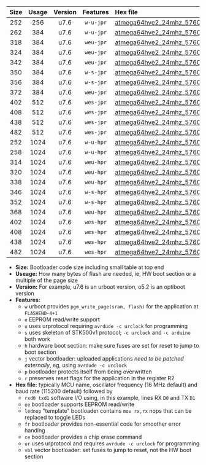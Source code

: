 |Size|Usage|Version|Features|Hex file|
|:-:|:-:|:-:|:-:|:--|
|252|256|u7.6|`w-u-jpr`|[atmega64hve2_24mhz_57600bps_rxb0_txb1_ur_vbl.hex](https://raw.githubusercontent.com/stefanrueger/urboot/main/atmega64hve2_24mhz_57600bps_rxb0_txb1_ur_vbl.hex)|
|262|384|u7.6|`w-u-jpr`|[atmega64hve2_24mhz_57600bps_rxb0_txb1_lednop_ur_vbl.hex](https://raw.githubusercontent.com/stefanrueger/urboot/main/atmega64hve2_24mhz_57600bps_rxb0_txb1_lednop_ur_vbl.hex)|
|318|384|u7.6|`weu-jpr`|[atmega64hve2_24mhz_57600bps_rxb0_txb1_ee_ur_vbl.hex](https://raw.githubusercontent.com/stefanrueger/urboot/main/atmega64hve2_24mhz_57600bps_rxb0_txb1_ee_ur_vbl.hex)|
|324|384|u7.6|`weu-jpr`|[atmega64hve2_24mhz_57600bps_rxb0_txb1_ee_lednop_ur_vbl.hex](https://raw.githubusercontent.com/stefanrueger/urboot/main/atmega64hve2_24mhz_57600bps_rxb0_txb1_ee_lednop_ur_vbl.hex)|
|342|384|u7.6|`weu-jpr`|[atmega64hve2_24mhz_57600bps_rxb0_txb1_ee_lednop_fr_ur_vbl.hex](https://raw.githubusercontent.com/stefanrueger/urboot/main/atmega64hve2_24mhz_57600bps_rxb0_txb1_ee_lednop_fr_ur_vbl.hex)|
|350|384|u7.6|`w-s-jpr`|[atmega64hve2_24mhz_57600bps_rxb0_txb1_vbl.hex](https://raw.githubusercontent.com/stefanrueger/urboot/main/atmega64hve2_24mhz_57600bps_rxb0_txb1_vbl.hex)|
|356|384|u7.6|`w-s-jpr`|[atmega64hve2_24mhz_57600bps_rxb0_txb1_lednop_vbl.hex](https://raw.githubusercontent.com/stefanrueger/urboot/main/atmega64hve2_24mhz_57600bps_rxb0_txb1_lednop_vbl.hex)|
|372|384|u7.6|`weu-jpr`|[atmega64hve2_24mhz_57600bps_rxb0_txb1_ee_lednop_fr_ce_ur_vbl.hex](https://raw.githubusercontent.com/stefanrueger/urboot/main/atmega64hve2_24mhz_57600bps_rxb0_txb1_ee_lednop_fr_ce_ur_vbl.hex)|
|402|512|u7.6|`wes-jpr`|[atmega64hve2_24mhz_57600bps_rxb0_txb1_ee_vbl.hex](https://raw.githubusercontent.com/stefanrueger/urboot/main/atmega64hve2_24mhz_57600bps_rxb0_txb1_ee_vbl.hex)|
|408|512|u7.6|`wes-jpr`|[atmega64hve2_24mhz_57600bps_rxb0_txb1_ee_lednop_vbl.hex](https://raw.githubusercontent.com/stefanrueger/urboot/main/atmega64hve2_24mhz_57600bps_rxb0_txb1_ee_lednop_vbl.hex)|
|438|512|u7.6|`wes-jpr`|[atmega64hve2_24mhz_57600bps_rxb0_txb1_ee_lednop_fr_vbl.hex](https://raw.githubusercontent.com/stefanrueger/urboot/main/atmega64hve2_24mhz_57600bps_rxb0_txb1_ee_lednop_fr_vbl.hex)|
|482|512|u7.6|`wes-jpr`|[atmega64hve2_24mhz_57600bps_rxb0_txb1_ee_lednop_fr_ce_vbl.hex](https://raw.githubusercontent.com/stefanrueger/urboot/main/atmega64hve2_24mhz_57600bps_rxb0_txb1_ee_lednop_fr_ce_vbl.hex)|
|252|1024|u7.6|`w-u-hpr`|[atmega64hve2_24mhz_57600bps_rxb0_txb1_ur.hex](https://raw.githubusercontent.com/stefanrueger/urboot/main/atmega64hve2_24mhz_57600bps_rxb0_txb1_ur.hex)|
|258|1024|u7.6|`w-u-hpr`|[atmega64hve2_24mhz_57600bps_rxb0_txb1_lednop_ur.hex](https://raw.githubusercontent.com/stefanrueger/urboot/main/atmega64hve2_24mhz_57600bps_rxb0_txb1_lednop_ur.hex)|
|314|1024|u7.6|`weu-hpr`|[atmega64hve2_24mhz_57600bps_rxb0_txb1_ee_ur.hex](https://raw.githubusercontent.com/stefanrueger/urboot/main/atmega64hve2_24mhz_57600bps_rxb0_txb1_ee_ur.hex)|
|320|1024|u7.6|`weu-hpr`|[atmega64hve2_24mhz_57600bps_rxb0_txb1_ee_lednop_ur.hex](https://raw.githubusercontent.com/stefanrueger/urboot/main/atmega64hve2_24mhz_57600bps_rxb0_txb1_ee_lednop_ur.hex)|
|338|1024|u7.6|`weu-hpr`|[atmega64hve2_24mhz_57600bps_rxb0_txb1_ee_lednop_fr_ur.hex](https://raw.githubusercontent.com/stefanrueger/urboot/main/atmega64hve2_24mhz_57600bps_rxb0_txb1_ee_lednop_fr_ur.hex)|
|346|1024|u7.6|`w-s-hpr`|[atmega64hve2_24mhz_57600bps_rxb0_txb1.hex](https://raw.githubusercontent.com/stefanrueger/urboot/main/atmega64hve2_24mhz_57600bps_rxb0_txb1.hex)|
|352|1024|u7.6|`w-s-hpr`|[atmega64hve2_24mhz_57600bps_rxb0_txb1_lednop.hex](https://raw.githubusercontent.com/stefanrueger/urboot/main/atmega64hve2_24mhz_57600bps_rxb0_txb1_lednop.hex)|
|368|1024|u7.6|`weu-hpr`|[atmega64hve2_24mhz_57600bps_rxb0_txb1_ee_lednop_fr_ce_ur.hex](https://raw.githubusercontent.com/stefanrueger/urboot/main/atmega64hve2_24mhz_57600bps_rxb0_txb1_ee_lednop_fr_ce_ur.hex)|
|402|1024|u7.6|`wes-hpr`|[atmega64hve2_24mhz_57600bps_rxb0_txb1_ee.hex](https://raw.githubusercontent.com/stefanrueger/urboot/main/atmega64hve2_24mhz_57600bps_rxb0_txb1_ee.hex)|
|408|1024|u7.6|`wes-hpr`|[atmega64hve2_24mhz_57600bps_rxb0_txb1_ee_lednop.hex](https://raw.githubusercontent.com/stefanrueger/urboot/main/atmega64hve2_24mhz_57600bps_rxb0_txb1_ee_lednop.hex)|
|438|1024|u7.6|`wes-hpr`|[atmega64hve2_24mhz_57600bps_rxb0_txb1_ee_lednop_fr.hex](https://raw.githubusercontent.com/stefanrueger/urboot/main/atmega64hve2_24mhz_57600bps_rxb0_txb1_ee_lednop_fr.hex)|
|482|1024|u7.6|`wes-hpr`|[atmega64hve2_24mhz_57600bps_rxb0_txb1_ee_lednop_fr_ce.hex](https://raw.githubusercontent.com/stefanrueger/urboot/main/atmega64hve2_24mhz_57600bps_rxb0_txb1_ee_lednop_fr_ce.hex)|

- **Size:** Bootloader code size including small table at top end
- **Useage:** How many bytes of flash are needed, ie, HW boot section or a multiple of the page size
- **Version:** For example, u7.6 is an urboot version, o5.2 is an optiboot version
- **Features:**
  + `w` urboot provides `pgm_write_page(sram, flash)` for the application at `FLASHEND-4+1`
  + `e` EEPROM read/write support
  + `u` uses urprotocol requiring `avrdude -c urclock` for programming
  + `s` uses skeleton of STK500v1 protocol; `-c urclock` and `-c arduino` both work
  + `h` hardware boot section: make sure fuses are set for reset to jump to boot section
  + `j` vector bootloader: uploaded applications *need to be patched externally*, eg, using `avrdude -c urclock`
  + `p` bootloader protects itself from being overwritten
  + `r` preserves reset flags for the application in the register R2
- **Hex file:** typically MCU name, oscillator frequency (16 MHz default) and baud rate (115200 default) followed by
  + `rxd0 txd1` software I/O using, in this example, lines RX `D0` and TX `D1`
  + `ee` bootloader supports EEPROM read/write
  + `lednop` "template" bootloader contains `mov rx,rx` nops that can be replaced to toggle LEDs
  + `fr` bootloader provides non-essential code for smoother error handing
  + `ce` bootloader provides a chip erase command
  + `ur` uses urprotocol and requires `avrdude -c urclock` for programming
  + `vbl` vector bootloader: set fuses to jump to reset, not the HW boot section
